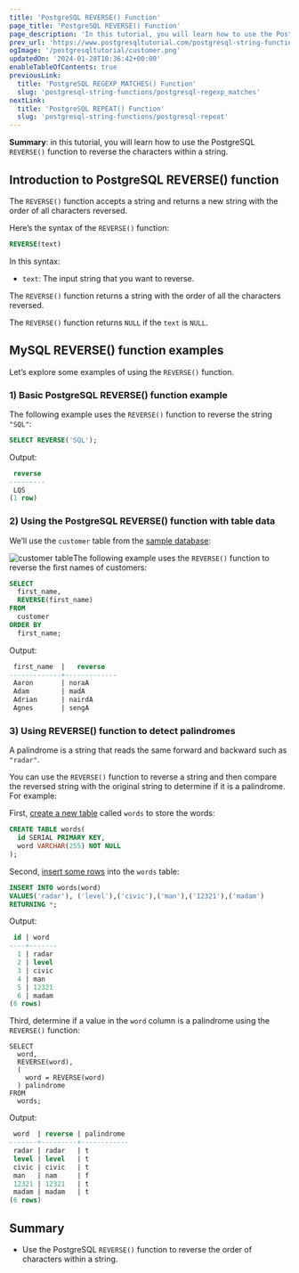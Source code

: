 ```yaml
---
title: 'PostgreSQL REVERSE() Function'
page_title: 'PostgreSQL REVERSE() Function'
page_description: 'In this tutorial, you will learn how to use the PostgreSQL REVERSE() function to reverse the characters within a string.'
prev_url: 'https://www.postgresqltutorial.com/postgresql-string-functions/postgresql-reverse/'
ogImage: '/postgresqltutorial/customer.png'
updatedOn: '2024-01-28T10:36:42+00:00'
enableTableOfContents: true
previousLink:
  title: 'PostgreSQL REGEXP_MATCHES() Function'
  slug: 'postgresql-string-functions/postgresql-regexp_matches'
nextLink:
  title: 'PostgreSQL REPEAT() Function'
  slug: 'postgresql-string-functions/postgresql-repeat'
---
```


**Summary**: in this tutorial, you will learn how to use the PostgreSQL `REVERSE()` function to reverse the characters within a string.

## Introduction to PostgreSQL REVERSE() function

The `REVERSE()` function accepts a string and returns a new string with the order of all characters reversed.

Here’s the syntax of the `REVERSE()` function:

```sql
REVERSE(text)
```

In this syntax:

- `text`: The input string that you want to reverse.

The `REVERSE()` function returns a string with the order of all the characters reversed.

The `REVERSE()` function returns `NULL` if the `text` is `NULL`.

## MySQL REVERSE() function examples

Let’s explore some examples of using the `REVERSE()` function.

### 1\) Basic PostgreSQL REVERSE() function example

The following example uses the `REVERSE()` function to reverse the string `"SQL"`:

```sql
SELECT REVERSE('SQL');
```

Output:

```sql
 reverse
---------
 LQS
(1 row)
```

### 2\) Using the PostgreSQL REVERSE() function with table data

We’ll use the `customer` table from the [sample database](../postgresql-getting-started/postgresql-sample-database):

![customer table](/postgresqltutorial/customer.png)The following example uses the `REVERSE()` function to reverse the first names of customers:

```sql
SELECT
  first_name,
  REVERSE(first_name)
FROM
  customer
ORDER BY
  first_name;
```

Output:

```sql
 first_name  |   reverse
-------------+-------------
 Aaron       | noraA
 Adam        | madA
 Adrian      | nairdA
 Agnes       | sengA
```

### 3\) Using REVERSE() function to detect palindromes

A palindrome is a string that reads the same forward and backward such as `"radar"`.

You can use the `REVERSE()` function to reverse a string and then compare the reversed string with the original string to determine if it is a palindrome. For example:

First, [create a new table](../postgresql-tutorial/postgresql-create-table) called `words` to store the words:

```sql
CREATE TABLE words(
  id SERIAL PRIMARY KEY,
  word VARCHAR(255) NOT NULL
);
```

Second, [insert some rows](../postgresql-tutorial/postgresql-insert-multiple-rows) into the `words` table:

```sql
INSERT INTO words(word)
VALUES('radar'), ('level'),('civic'),('man'),('12321'),('madam')
RETURNING *;
```

Output:

```sql
 id | word
----+-------
  1 | radar
  2 | level
  3 | civic
  4 | man
  5 | 12321
  6 | madam
(6 rows)
```

Third, determine if a value in the `word` column is a palindrome using the `REVERSE()` function:

```
SELECT
  word,
  REVERSE(word),
  (
    word = REVERSE(word)
  ) palindrome
FROM
  words;
```

Output:

```sql
 word  | reverse | palindrome
-------+---------+------------
 radar | radar   | t
 level | level   | t
 civic | civic   | t
 man   | nam     | f
 12321 | 12321   | t
 madam | madam   | t
(6 rows)
```

## Summary

- Use the PostgreSQL `REVERSE()` function to reverse the order of characters within a string.
